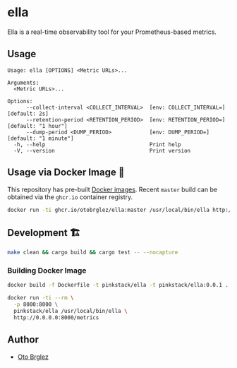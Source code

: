 # ella

Ella is a real-time observability tool for your Prometheus-based metrics.

## Usage

```
Usage: ella [OPTIONS] <Metric URLs>...

Arguments:
  <Metric URLs>...

Options:
      --collect-interval <COLLECT_INTERVAL>  [env: COLLECT_INTERVAL=] [default: 2s]
      --retention-period <RETENTION_PERIOD>  [env: RETENTION_PERIOD=] [default: "1 hour"]
      --dump-period <DUMP_PERIOD>            [env: DUMP_PERIOD=] [default: "1 minute"]
  -h, --help                                 Print help
  -V, --version                              Print version
```

## Usage via Docker Image 🚀

This repository has pre-built [Docker images](https://github.com/otobrglez/ella/pkgs/container/ella). 
Recent `master` build can be obtained via the `ghcr.io` container registry.

```bash
docker run -ti ghcr.io/otobrglez/ella:master /usr/local/bin/ella http://0.0.0.0:8000/metrics
```

## Development 🏗

```bash
make clean && cargo build && cargo test -- --nocapture
```

### Building Docker Image

```bash
docker build -f Dockerfile -t pinkstack/ella -t pinkstack/ella:0.0.1 .

docker run -ti --rm \
  -p 8000:8000 \
  pinkstack/ella /usr/local/bin/ella \
  http://0.0.0.0:8000/metrics
```

## Author
- [Oto Brglez](https://github.com/otobrglez)
